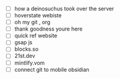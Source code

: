 
  - [ ] how a deinosuchus took over the server
  - [ ] hoverstate webiste
  - [ ] oh my git , org
  - [ ] thank goodness youre here
  - [ ] quick ref website
  - [ ] gsap js
  - [ ] blocks.so
  - [ ] 21st.dev
  - [ ] mintlify.vom
  - [ ] connect git to mobile obsidian